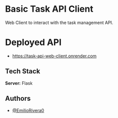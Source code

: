 # Basic Task API Client

Web Client to interact with the task management API.

# Deployed API

- https://task-api-web-client.onrender.com

## Tech Stack

**Server:** Flask

## Authors

- [@EmilioRivera0](https://github.com/EmilioRivera0)



